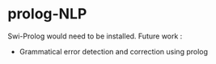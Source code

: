 # prolog-NLP

Swi-Prolog would need to be installed.
Future work :
- Grammatical error detection and correction using prolog
